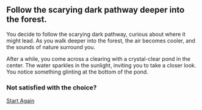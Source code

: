 ## Follow the scarying dark pathway deeper into the forest.
You decide to follow the scarying dark pathway, curious about where it might lead. As you walk deeper into the forest, the air becomes cooler, and the sounds of nature surround you.

After a while, you come across a clearing with a crystal-clear pond in the center. The water sparkles in the sunlight, inviting you to take a closer look. You notice something glinting at the bottom of the pond.

### Not satisfied with the choice?
[Start Again](./intro.md)